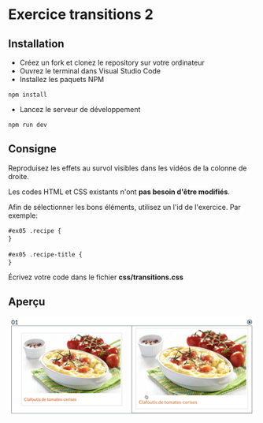 # Exercice transitions 2

## Installation

- Créez un fork et clonez le repository sur votre ordinateur
- Ouvrez le terminal dans Visual Studio Code
- Installez les paquets NPM

```
npm install
```

- Lancez le serveur de développement

```
npm run dev
```

## Consigne

Reproduisez les effets au survol visibles dans les vidéos de la colonne de droite.

Les codes HTML et CSS existants n'ont **pas besoin d'être modifiés**.

Afin de sélectionner les bons éléments, utilisez un l'id de l'exercice. Par exemple:

```
#ex05 .recipe {
}

#ex05 .recipe-title {
}
```

Écrivez votre code dans le fichier **css/transitions.css**

## Aperçu

![](screenshot.png)
